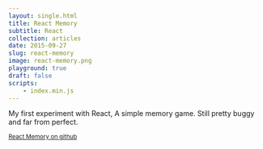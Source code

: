 ```yaml
---
layout: single.html
title: React Memory
subtitle: React
collection: articles
date: 2015-09-27
slug: react-memory
image: react-memory.png
playground: true
draft: false
scripts:
	- index.min.js
---
```


My first experiment with React, A simple memory game. Still pretty buggy and far from perfect.

<small>[React Memory on github](https://github.com/FakeYou/react-memory)<small>